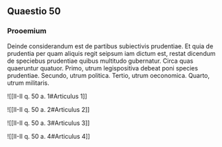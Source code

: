 ## Quaestio 50

### Prooemium

Deinde considerandum est de partibus subiectivis prudentiae. Et quia de prudentia per quam aliquis regit seipsum iam dictum est, restat dicendum de speciebus prudentiae quibus multitudo gubernatur. Circa quas quaeruntur quatuor. Primo, utrum legispositiva debeat poni species prudentiae. Secundo, utrum politica. Tertio, utrum oeconomica. Quarto, utrum militaris.

![[II-II q. 50 a. 1#Articulus 1]]

![[II-II q. 50 a. 2#Articulus 2]]

![[II-II q. 50 a. 3#Articulus 3]]

![[II-II q. 50 a. 4#Articulus 4]]

